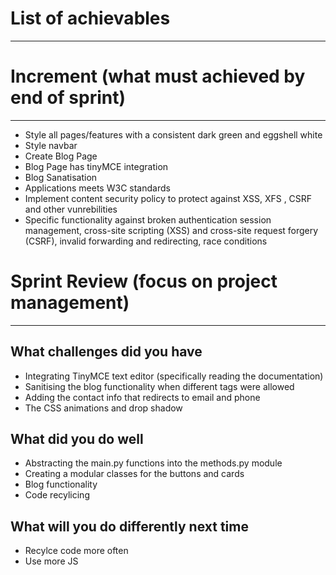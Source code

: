 # List of achievables

---

# Increment (what must achieved by end of sprint)

---

- Style all pages/features with a consistent dark green and eggshell white
- Style navbar
- Create Blog Page
- Blog Page has tinyMCE integration
- Blog Sanatisation
- Applications meets W3C standards
- Implement content security policy to protect against XSS, XFS , CSRF and other vunrebilities
- Specific functionality against broken authentication session management, cross-site scripting (XSS) and cross-site request forgery (CSRF), invalid forwarding and redirecting, race conditions

# Sprint Review (focus on project management)

---

## What challenges did you have

- Integrating TinyMCE text editor (specifically reading the documentation)
- Sanitising the blog functionality when different tags were allowed
- Adding the contact info that redirects to email and phone
- The CSS animations and drop shadow

## What did you do well

- Abstracting the main.py functions into the methods.py module
- Creating a modular classes for the buttons and cards
- Blog functionality
- Code recylicing

## What will you do differently next time

- Recylce code more often
- Use more JS
